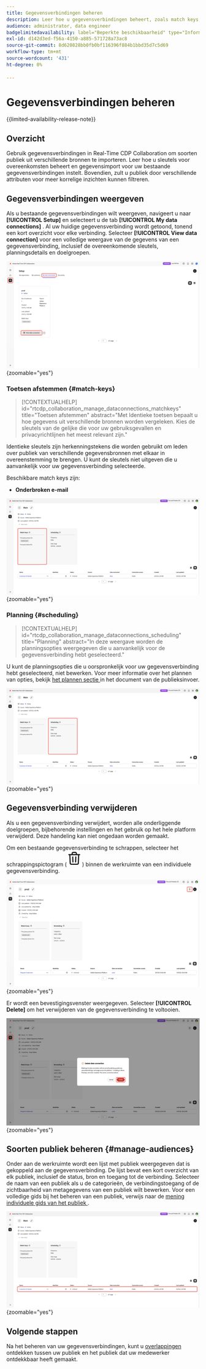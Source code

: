 ```yaml
---
title: Gegevensverbindingen beheren
description: Leer hoe u gegevensverbindingen beheert, zoals match keys, planning, use cases en publiekfiltering in Real-Time CDP Collaboration
audience: administrator, data engineer
badgelimitedavailability: label="Beperkte beschikbaarheid" type="Informative" url="https://helpx.adobe.com/legal/product-descriptions/real-time-customer-data-platform-collaboration.html newtab=true"
exl-id: d142d3ed-f56a-4150-a885-571728a73ac8
source-git-commit: 8d620828bb0fb0bf116396f884b1bbd35d7c5d69
workflow-type: tm+mt
source-wordcount: '431'
ht-degree: 0%

---
```


# Gegevensverbindingen beheren

{{limited-availability-release-note}}

## Overzicht

Gebruik gegevensverbindingen in Real-Time CDP Collaboration om soorten publiek uit verschillende bronnen te importeren. Leer hoe u sleutels voor overeenkomsten beheert en gegevensimport voor uw bestaande gegevensverbindingen instelt. Bovendien, zult u publiek door verschillende attributen voor meer korrelige inzichten kunnen filtreren.

## Gegevensverbindingen weergeven

Als u bestaande gegevensverbindingen wilt weergeven, navigeert u naar **[!UICONTROL Setup]** en selecteert u de tab **[!UICONTROL My data connections]** . Al uw huidige gegevensverbinding wordt getoond, tonend een kort overzicht voor elke verbinding. Selecteer **[!UICONTROL View data connection]** voor een volledige weergave van de gegevens van een gegevensverbinding, inclusief de overeenkomende sleutels, planningsdetails en doelgroepen.

![ de werkruimte van de Opstelling met Mijn getoonde en benadrukte mening van het lusje van gegevensverbindingen.](/help/assets/setup/manage-data-connection/my-data-connections.png){zoomable="yes"}

### Toetsen afstemmen {#match-keys}

>[!CONTEXTUALHELP]
>id="rtcdp_collaboration_manage_dataconnections_matchkeys"
>title="Toetsen afstemmen"
>abstract="Met Identieke toetsen bepaalt u hoe gegevens uit verschillende bronnen worden vergeleken. Kies de sleutels van de gelijke die voor uw gebruiksgevallen en privacyrichtlijnen het meest relevant zijn."

Identieke sleutels zijn herkenningstekens die worden gebruikt om leden over publiek van verschillende gegevensbronnen met elkaar in overeenstemming te brengen. U kunt de sleutels niet uitgeven die u aanvankelijk voor uw gegevensverbinding selecteerde.

Beschikbare match keys zijn:

- **Onderbroken e-mail**

![ de werkruimte van de gegevensverbindingen van A met de benadrukt de sleutelensectie van de Gelijke.](/help/assets/setup/manage-data-connection/view-data-connection-match-keys.png){zoomable="yes"}

### Planning {#scheduling}

>[!CONTEXTUALHELP]
>id="rtcdp_collaboration_manage_dataconnections_scheduling"
>title="Planning"
>abstract="In deze weergave worden de planningsopties weergegeven die u aanvankelijk voor de gegevensverbinding hebt geselecteerd."

U kunt de planningsopties die u oorspronkelijk voor uw gegevensverbinding hebt geselecteerd, niet bewerken. Voor meer informatie over het plannen van opties, bekijk [ het plannen sectie ](/help/guide/setup/onboard-audiences.md#schedule) in het document van de publieksinvoer.

![ de werkruimte van de gegevensverbindingen van A met de Plannende benadrukte sectie.](/help/assets/setup/manage-data-connection/view-data-connection-scheduling.png){zoomable="yes"}

## Gegevensverbinding verwijderen

Als u een gegevensverbinding verwijdert, worden alle onderliggende doelgroepen, bijbehorende instellingen en het gebruik op het hele platform verwijderd. Deze handeling kan niet ongedaan worden gemaakt.

Om een bestaande gegevensverbinding te schrappen, selecteer het schrappingspictogram (![ pictogram van de Schrapping ](/help/assets/common/delete.svg)) binnen de werkruimte van een individuele gegevensverbinding.

![ de werkruimte van de gegevensverbindingen van A met de benadrukte schrappingsoptie.](/help/assets/setup/manage-data-connection/delete-data-connection.png){zoomable="yes"}

Er wordt een bevestigingsvenster weergegeven. Selecteer **[!UICONTROL Delete]** om het verwijderen van de gegevensverbinding te voltooien.

![ de dialoog van de de gegevensverbinding van de Schrapping met de benadrukte optie van de Schrapping.](/help/assets/setup/manage-data-connection/delete-data-connection-confirm.png){zoomable="yes"}

## Soorten publiek beheren {#manage-audiences}

Onder aan de werkruimte wordt een lijst met publiek weergegeven dat is gekoppeld aan de gegevensverbinding. De lijst bevat een kort overzicht van elk publiek, inclusief de status, bron en toegang tot de verbinding. Selecteer de naam van een publiek als u de categorieën, de verbindingstoegang of de zichtbaarheid van metagegevens van een publiek wilt bewerken. Voor een volledige gids bij het beheren van een publiek, verwijs naar de [ mening individuele gids van het publiek ](./onboard-audiences.md#view-individual-audiences).

![ de werkruimte van de gegevensverbindingen van A met de benadrukte publiek.](/help/assets/setup/manage-data-connection/view-data-connection-manage-audiences.png){zoomable="yes"}

## Volgende stappen

Na het beheren van uw gegevensverbindingen, kunt u [ overlappingen ](/help/guide/collaborate/discover.md) ontdekken tussen uw publiek en het publiek dat uw medewerker ontdekkbaar heeft gemaakt.
